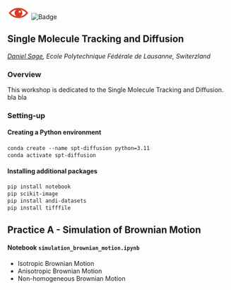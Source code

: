 
<img src="icon.png" width="50"/> ![Badge](https://img.shields.io/badge/Workshop%20SMLMS%202025-FF1010?style=for-the-badge)
## Single Molecule Tracking and Diffusion

 *[Daniel Sage](mailto:daniel.sage@epfl.ch?subject=Single%20Molecule%20Tracking%20and%20Diffusion), Ecole Polytechnique Fédérale de Lausanne, Switerzland*

### Overview
This workshop is dedicated to the Single Molecule Tracking and Diffusion. 
bla bla

### Setting-up

#### Creating a Python environment
```
conda create --name spt-diffusion python=3.11
conda activate spt-diffusion
```
#### Installing additional packages
```
pip install notebook
pip scikit-image
pip install andi-datasets
pip install tifffile
```


## Practice A - Simulation of Brownian Motion

#### Notebook `simulation_brownian_motion.ipynb`
- Isotropic Brownian Motion
- Anisotropic Brownian Motion
- Non-homogeneous Brownian Motion


